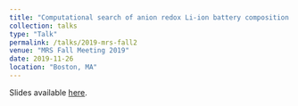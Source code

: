 ```yaml
---
title: "Computational search of anion redox Li-ion battery composition space"
collection: talks
type: "Talk"
permalink: /talks/2019-mrs-fall2
venue: "MRS Fall Meeting 2019"
date: 2019-11-26
location: "Boston, MA"
---
```


Slides available [here](https://speakerdeck.com/dandavies99/computational-search-of-anion-redox-li-ion-battery-composition-space).
